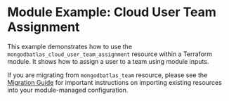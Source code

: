 # Module Example: Cloud User Team Assignment

This example demonstrates how to use the `mongodbatlas_cloud_user_team_assignment` resource within a Terraform module. It shows how to assign a user to a team using module inputs.

If you are migrating from `mongodbatlas_team` resource, please see the [Migration Guide](../../../docs/guides/atlas-user-management.md) for important instructions on importing existing resources into your module-managed configuration.
